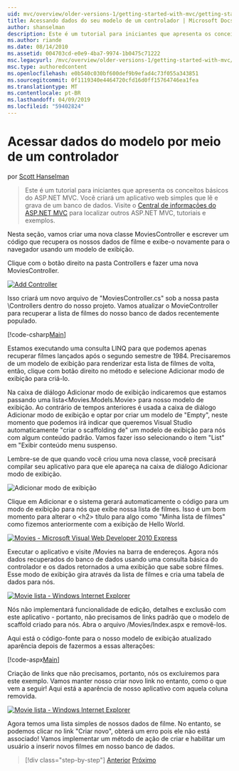 ```yaml
---
uid: mvc/overview/older-versions-1/getting-started-with-mvc/getting-started-with-mvc-part5
title: Acessando dados do seu modelo de um controlador | Microsoft Docs
author: shanselman
description: Este é um tutorial para iniciantes que apresenta os conceitos básicos do ASP.NET MVC. Crie um aplicativo web simples que lê e grava de um banco de dados.
ms.author: riande
ms.date: 08/14/2010
ms.assetid: 004703cd-e0e9-4ba7-9974-1b0475c71222
msc.legacyurl: /mvc/overview/older-versions-1/getting-started-with-mvc/getting-started-with-mvc-part5
msc.type: authoredcontent
ms.openlocfilehash: e0b540c030bf600def9b9efad4c73f055a343851
ms.sourcegitcommit: 0f1119340e4464720cfd16d0ff15764746ea1fea
ms.translationtype: MT
ms.contentlocale: pt-BR
ms.lasthandoff: 04/09/2019
ms.locfileid: "59402824"
---
```

# <a name="accessing-your-models-data-from-a-controller"></a>Acessar dados do modelo por meio de um controlador

por [Scott Hanselman](https://github.com/shanselman)

> Este é um tutorial para iniciantes que apresenta os conceitos básicos do ASP.NET MVC. Você criará um aplicativo web simples que lê e grava de um banco de dados. Visite o [Central de informações do ASP.NET MVC](../../../index.md) para localizar outros ASP.NET MVC, tutoriais e exemplos.


Nesta seção, vamos criar uma nova classe MoviesController e escrever um código que recupera os nossos dados de filme e exibe-o novamente para o navegador usando um modelo de exibição.

Clique com o botão direito na pasta Controllers e fazer uma nova MoviesController.

[![Add Controller](getting-started-with-mvc-part5/_static/image2.png)](getting-started-with-mvc-part5/_static/image1.png)

Isso criará um novo arquivo de "MoviesController.cs" sob a nossa pasta \Controllers dentro do nosso projeto. Vamos atualizar o MovieController para recuperar a lista de filmes do nosso banco de dados recentemente populado.

[!code-csharp[Main](getting-started-with-mvc-part5/samples/sample1.cs)]

Estamos executando uma consulta LINQ para que podemos apenas recuperar filmes lançados após o segundo semestre de 1984. Precisaremos de um modelo de exibição para renderizar esta lista de filmes de volta, então, clique com botão direito no método e selecione Adicionar modo de exibição para criá-lo.

Na caixa de diálogo Adicionar modo de exibição indicaremos que estamos passando uma lista&lt;Movies.Models.Movie&gt; para nosso modelo de exibição. Ao contrário de tempos anteriores é usada a caixa de diálogo Adicionar modo de exibição e optar por criar um modelo de "Empty", neste momento que podemos irá indicar que queremos Visual Studio automaticamente "criar o scaffolding de" um modelo de exibição para nós com algum conteúdo padrão. Vamos fazer isso selecionando o item "List" em "Exibir conteúdo menu suspenso.

Lembre-se de que quando você criou uma nova classe, você precisará compilar seu aplicativo para que ele apareça na caixa de diálogo Adicionar modo de exibição.

![Adicionar modo de exibição](getting-started-with-mvc-part5/_static/image3.png)

Clique em Adicionar e o sistema gerará automaticamente o código para um modo de exibição para nós que exibe nossa lista de filmes. Isso é um bom momento para alterar o &lt;h2&gt; título para algo como "Minha lista de filmes" como fizemos anteriormente com a exibição de Hello World.

[![Movies - Microsoft Visual Web Developer 2010 Express](getting-started-with-mvc-part5/_static/image5.png)](getting-started-with-mvc-part5/_static/image4.png)

Executar o aplicativo e visite /Movies na barra de endereços. Agora nós dados recuperados do banco de dados usando uma consulta básica do controlador e os dados retornados a uma exibição que sabe sobre filmes. Esse modo de exibição gira através da lista de filmes e cria uma tabela de dados para nós.

[![Movie lista - Windows Internet Explorer](getting-started-with-mvc-part5/_static/image7.png)](getting-started-with-mvc-part5/_static/image6.png)

Nós não implementará funcionalidade de edição, detalhes e exclusão com este aplicativo - portanto, não precisamos de links padrão que o modelo de scaffold criado para nós. Abra o arquivo /Movies/Index.aspx e removê-los.

Aqui está o código-fonte para o nosso modelo de exibição atualizado aparência depois de fazermos a essas alterações:

[!code-aspx[Main](getting-started-with-mvc-part5/samples/sample2.aspx)]

Criação de links que não precisamos, portanto, nós os excluiremos para este exemplo. Vamos manter nosso criar novo link no entanto, como o que vem a seguir! Aqui está a aparência de nosso aplicativo com aquela coluna removida.

[![Movie lista - Windows Internet Explorer](getting-started-with-mvc-part5/_static/image9.png)](getting-started-with-mvc-part5/_static/image8.png)

Agora temos uma lista simples de nossos dados de filme. No entanto, se podemos clicar no link "Criar novo", obterá um erro pois ele não está associado! Vamos implementar um método de ação de criar e habilitar um usuário a inserir novos filmes em nosso banco de dados.

> [!div class="step-by-step"]
> [Anterior](getting-started-with-mvc-part4.md)
> [Próximo](getting-started-with-mvc-part6.md)
